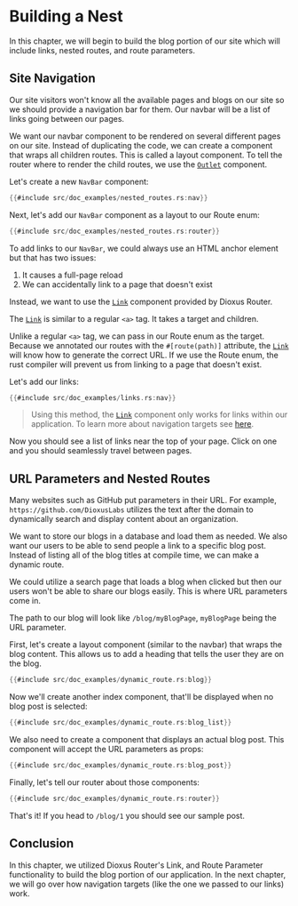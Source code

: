 # Building a Nest

In this chapter, we will begin to build the blog portion of our site which will
include links, nested routes, and route parameters.

## Site Navigation

Our site visitors won't know all the available pages and blogs on our site so we
should provide a navigation bar for them. Our navbar will be a list of links going between our pages.

We want our navbar component to be rendered on several different pages on our site. Instead of duplicating the code, we can create a component that wraps all children routes. This is called a layout component. To tell the router where to render the child routes, we use the [`Outlet`](https://docs.rs/dioxus-router/latest/dioxus_router/components/fn.Outlet.html) component.

Let's create a new `NavBar` component:

```rust
{{#include src/doc_examples/nested_routes.rs:nav}}
```

Next, let's add our `NavBar` component as a layout to our Route enum:

```rust
{{#include src/doc_examples/nested_routes.rs:router}}
```

To add links to our `NavBar`, we could always use an HTML anchor element but that has two issues:

1. It causes a full-page reload
2. We can accidentally link to a page that doesn't exist

Instead, we want to use the [`Link`] component provided by Dioxus Router.

The [`Link`] is similar to a regular `<a>` tag. It takes a target and children.

Unlike a regular `<a>` tag, we can pass in our Route enum as the target. Because we annotated our routes with the `#[route(path)]` attribute, the [`Link`] will know how to generate the correct URL. If we use the Route enum, the rust compiler will prevent us from linking to a page that doesn't exist.

Let's add our links:

```rust
{{#include src/doc_examples/links.rs:nav}}
```

> Using this method, the [`Link`] component only works for links within our
> application. To learn more about navigation targets see
> [here](./navigation-targets.md).

Now you should see a list of links near the top of your page. Click on one and
you should seamlessly travel between pages.

## URL Parameters and Nested Routes

Many websites such as GitHub put parameters in their URL. For example,
`https://github.com/DioxusLabs` utilizes the text after the domain to
dynamically search and display content about an organization.

We want to store our blogs in a database and load them as needed. We also
want our users to be able to send people a link to a specific blog post.
Instead of listing all of the blog titles at compile time, we can make a dynamic route.

We could utilize a search page that loads a blog when clicked but then our users
won't be able to share our blogs easily. This is where URL parameters come in.

The path to our blog will look like `/blog/myBlogPage`, `myBlogPage` being the
URL parameter.

First, let's create a layout component (similar to the navbar) that wraps the blog content. This allows us to add a heading that tells the user they are on the blog.

```rust
{{#include src/doc_examples/dynamic_route.rs:blog}}
```

Now we'll create another index component, that'll be displayed when no blog post
is selected:

```rust
{{#include src/doc_examples/dynamic_route.rs:blog_list}}
```

We also need to create a component that displays an actual blog post. This component will accept the URL parameters as props:

```rust
{{#include src/doc_examples/dynamic_route.rs:blog_post}}
```

Finally, let's tell our router about those components:

```rust
{{#include src/doc_examples/dynamic_route.rs:router}}
```

That's it! If you head to `/blog/1` you should see our sample post.

## Conclusion

In this chapter, we utilized Dioxus Router's Link, and Route Parameter
functionality to build the blog portion of our application. In the next chapter,
we will go over how navigation targets (like the one we passed to our links)
work.

[`Link`]: https://docs.rs/dioxus-router/latest/dioxus_router/components/fn.Link.html
